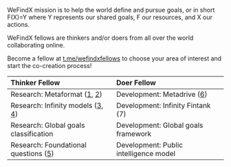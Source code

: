 WeFindX mission is to help the world define and pursue goals, or in short F\(X\)=Y where Y represents our shared goals, F our resources, and X our actions.

WeFindX fellows are thinkers and/or doers from all over the world collaborating online.

Become a fellow at [t.me/wefindxfellows](https://t.me/wefindxfellows) to choose your area of interest and start the co-creation process!

| Thinker Fellow | Doer Fellow |
| :--- | :--- |
| Research: Metaformat \([1](https://book.mindey.com/metaformat/0001-metaform-philosophy/0001-metaform-philosophy.html), [2](https://github.com/wefindx/metaform)\) | Development: Metadrive \([6](https://github.com/wefindx/metadrive)\) |
| Research: Infinity models \([3](https://github.com/wefindx/_#infinity-types), [4](https://www.youtube.com/watch?v=e3wpZ7yWUNg&t=3s)\) | Development: Infinity Fintank \(7\) |
| Research: Global goals classification | Development: Global goals framework |
| Research: Foundational questions \([5](https://github.com/wefindx/_#superclasses-of-thing)\) | Development: Public intelligence model |



